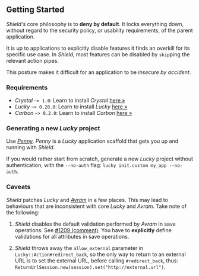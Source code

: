 ## Getting Started

*Shield*'s core philosophy is to **deny by default**. It locks everything down, without regard to the security policy, or usability requirements, of the parent application.

It is up to applications to explicitly disable features it finds an overkill for its specific use case. In *Shield*, most features can be disabled by `skip`ping the relevant action pipes.

This posture makes it difficult for an application to be *insecure by accident*.

### Requirements

- *Crystal* `~> 1.0`: Learn to install *Crystal* [here &raquo;](https://crystal-lang.org/install/)
- *Lucky* `~> 0.28.0`: Learn to install *Lucky* [here &raquo;](https://luckyframework.org/guides/getting-started/installing)
- *Carbon* `~> 0.2.0`: Learn to install *Carbon* [here &raquo;](https://github.com/luckyframework/carbon)

### Generating a new *Lucky* project

Use [*Penny*](https://github.com/GrottoPress/penny). *Penny* is a *Lucky* application scaffold that gets you up and running with *Shield*.

If you would rather start from scratch, generate a new *Lucky* project without authentication, with the `--no-auth` flag: `lucky init.custom my_app --no-auth`.

### Caveats

*Shield* patches *Lucky* and [*Avram*](https://github.com/luckyframework/avram) in a few places. This may lead to behaviours that are inconsistent with core *Lucky* and *Avram*. Take note of the following:

1. *Shield* disables the default validation performed by *Avram* in save operations. See [#1209 (comment)](https://github.com/luckyframework/lucky/discussions/1209#discussioncomment-46030). You have to **explicitly** define validations for all attributes in save operations.

1. *Shield* throws away the `allow_external` parameter in `Lucky::Action#redirect_back`, so the only way to return to an external URL is to set the external URL, before calling `#redirect_back`, thus: `ReturnUrlSession.new(session).set("http://external.url")`.
